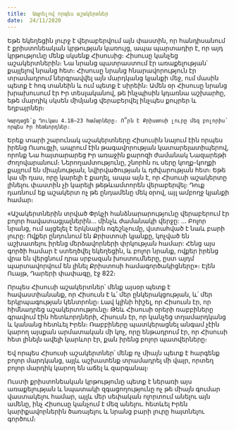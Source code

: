 ```yaml
---
title:  Ապրելով որպես աշակերտներ
date:  24/11/2020
---
```


Եթե եկեղեցին լուրջ է վերաբերվում այն փաստին, որ հանդիսանում է քրիստոնեական կրթության կառույց, ապա պարտադիր է, որ այդ կրթությունը մենք սկսենք Հիսուսից։ Հիսուսը կանչեց աշակերտներին։ Նա նրանց պատրաստում էր առաքելության՝ քայլելով նրանց հետ։ Հիսուսը նրանց հնարավորություն էր տրամադրում ներգրավվել այն մարդկանց կյանքի մեջ, ում մասին պետք է հոգ տանեին և ում պետք է սիրեին։ Ամեն օր Հիսուսը նրանց խրախուսում էր Իր տեսլականով, թե ինչպիսին կդառնա աշխարհը, եթե մարդիկ սկսեն միմյանց վերաբերվել ինչպես քույրեր և եղբայրներ։

`Կարդացե՛ք Ղուկաս 4.18–23 համարները։ Ո՞րն է Քրիստոսի լուրը մեզ բոլորիս՝ որպես Իր հետևորդներ։`

Երեք տարի շարունակ աշակերտները Հիսուսին նայում էին որպես իրենց Ուսուցչի, ապրում էին թագավորության կատարելատիպերով, որոնք Նա հայտարարեց Իր առաջին քարոզի ժամանակ Նազարեթի ժողովարանում։ Ներողամտությունը, շնորհն ու սերը կողք-կողքի քայլում են միայնության, նվիրվածության և դժվարության հետ։ Եթե կա մի դաս, որը կարելի է քաղել, ապա այն է, որ Հիսուսի աշակերտը լինելու փաստին չի կարելի թեթևամտորեն վերաբերվել։ Դուք դառնում եք աշակերտ ոչ թե ընդամենը մեկ օրով, այլ ամբողջ կյանքի համար։

«Աշակերտներին տրված Փրկչի հանձնարարությունը վերաբերում էր բոլոր հավատացյալներին… մինչև ժամանակի վերջը: … Բոլոր նրանց, ում այցելել է երկնային ոգեշնչումը, վստահված է նաև բարի լուրը: Ովքեր ընդունում են Քրիստոսի կյանքը, կոչված են աշխատելու իրենց մերձավորների փրկության համար: Հենց այս գործի համար է ստեղծվել եկեղեցին, և բոլոր նրանք, ովքեր իրենց վրա են վերցնում դրա սրբազան խոստումները, ըստ այդմ պարտավորվում են լինել Քրիստոսի համագործակիցները»։ Էլեն Ուայթ, Դարերի փափագը, էջ 822։

Որպես Հիսուսի աշակերտներ՝ մենք այսօր պետք է հավաստիանանք, որ Հիսուսն է և՛ մեր ընկերակցության, և՛ մեր երկրպագության կենտրոնը։ Լավ կլինի հիշել, որ Հիսուսն էր, որ հիմնադրեց աշակերտությունը։ Թեև Հիսուսի օրերի ռաբբիները գրավում էին հետևորդների, Հիսուսն էր, որ կանչեց տղամարդկանց և կանանց հետևել Իրեն։ Ռաբբիները պատկերացնել անգամ չէին կարող այսքան արմատական մի կոչ, որը ենթադրում էր, որ Հիսուսի հետ լինելն ավելի կարևոր էր, քան իրենց բոլոր պատվերները։

Եվ որպես Հիսուսի աշակերտներ՝ մենք ոչ միայն պետք է հարգենք բոլոր մարդկանց, այլև աշխատենք տրամադրել մի վայր, որտեղ բոլոր մարդիկ կարող են աճել և զարգանալ։

Ուստի քրիստոնեական կրթությունը պետք է ներառի այս առաքելության և նպատակի զգացողությունը ոչ թե միայն գումար վաստակելու համար, այլև մեր սեփական ոլորտում անելու այն ամենը, ինչ Հիսուսը կանչում է մեզ անելու. հետևել Իրեն կարիքավորներին ծառայելու և նրանց բարի լուրը հայտնելու գործում։
